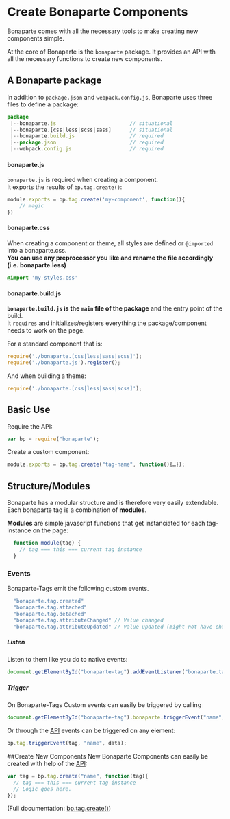 # Create Bonaparte Components

Bonaparte comes with all the necessary tools to make creating new components simple.

At the core of Bonaparte is the `bonaparte` package. It provides an API with all the necessary functions to create new components.


## A Bonaparte package

In addition to `package.json` and `webpack.config.js`, Bonaparte uses three files to define a package:

```javascript
package
 |--bonaparte.js                        // situational
 |--bonaparte.[css|less|scss|sass]      // situational
 |--bonaparte.build.js                  // required
 |--package.json                        // required
 |--webpack.config.js                   // required
```


#### bonaparte.js
`bonaparte.js` is required when creating a component.<br>
It exports the results of `bp.tag.create()`:

```javascript
module.exports = bp.tag.create('my-component', function(){
    // magic
})
```

#### bonaparte.css
When creating a component or theme, all styles are defined or `@imported` into a bonaparte.css.<br>
**You can use any preprocessor you like and rename the file accordingly (i.e. bonaparte.less)**

```css
@import 'my-styles.css'
```

#### bonaparte.build.js
**`bonaparte.build.js` is the `main` file of the package** and the entry point of the build.<br>
It `requires` and initializes/registers everything the package/component needs to work on the page.

For a standard component that is:

```javascript
require('./bonaparte.[css|less|sass|scss]');
require('./bonaparte.js').register();
```

And when building a theme:
```javascript
require('./bonaparte.[css|less|sass|scss]');
```





## Basic Use

Require the API:
```javascript
var bp = require("bonaparte");
```

Create a custom component:
```javascript
module.exports = bp.tag.create("tag-name", function(){…});
```

## Structure/Modules

Bonaparte has a modular structure and is therefore very easily extendable.
Each bonaparte tag is a combination of __modules__.

__Modules__ are simple javascript functions that get instanciated for each tag-instance on the page:

```javascript
  function module(tag) {
    // tag === this === current tag instance
  }
```

### Events

Bonaparte-Tags emit the following custom events.

```javascript
  "bonaparte.tag.created"
  "bonaparte.tag.attached"
  "bonaparte.tag.detached"
  "bonaparte.tag.attributeChanged" // Value changed
  "bonaparte.tag.attributeUpdated" // Value updated (might not have changed)
```

##### Listen
Listen to them like you do to native events:
```javascript
document.getElementById("bonaparte-tag").addEventListener("bonaparte.tag.created", handler);
```

##### Trigger
On Bonaparte-Tags Custom events can easily be triggered by calling
```javascript
document.getElementById("bonaparte-tag").bonaparte.triggerEvent("name", data)
```

Or through the [API](#api) events can be triggered on any element: 
```javascript
bp.tag.triggerEvent(tag, "name", data);
```

##Create New Components
New Bonaparte Components can easily be created with help of the [API](#api):

```javascript
var tag = bp.tag.create("name", function(tag){
  // tag === this === current tag instance
  // Logic goes here.
});
```
(Full documentation: [bp.tag.create()](#bptagcreate))

